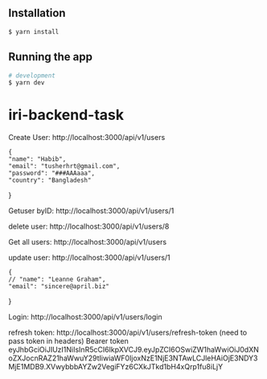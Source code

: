## Installation

```bash
$ yarn install
```

## Running the app

```bash
# development
$ yarn dev


```
# iri-backend-task
Create User: http://localhost:3000/api/v1/users

    {
    "name": "Habib",
    "email": "tusherhrt@gmail.com",
    "password": "###AAAaaa",
    "country": "Bangladesh"
}

Getuser byID: http://localhost:3000/api/v1/users/1


delete user: http://localhost:3000/api/v1/users/8


Get all users: http://localhost:3000/api/v1/users


update user: http://localhost:3000/api/v1/users/1

    {
    // "name": "Leanne Graham",
    "email": "sincere@april.biz"
  
}

Login: http://localhost:3000/api/v1/users/login


refresh token: http://localhost:3000/api/v1/users/refresh-token   (need to pass token in headers) Bearer token eyJhbGciOiJIUzI1NiIsInR5cCI6IkpXVCJ9.eyJpZCI6OSwiZW1haWwiOiJ0dXNoZXJocnRAZ21haWwuY29tIiwiaWF0IjoxNzE1NjE3NTAwLCJleHAiOjE3NDY3MjE1MDB9.XVwybbbAYZw2VegiFYz6CXkJTkd1bH4xQrp1fu8iLjY


